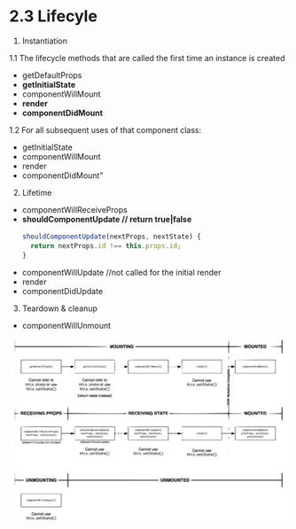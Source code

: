 # 2.3 Lifecyle

1. Instantiation

 1.1 The lifecycle methods that are called the first time an instance is created
   - getDefaultProps
   - **getInitialState**
   - componentWillMount
   - **render**
   - **componentDidMount**
 
 1.2 For all subsequent uses of that component class:
   - getInitialState
   - componentWillMount
   - render
   - componentDidMount”

2. Lifetime
 - componentWillReceiveProps
 - **shouldComponentUpdate // return true|false**
   ```javascript
   shouldComponentUpdate(nextProps, nextState) {
     return nextProps.id !== this.props.id;
   }
   ```
 - componentWillUpdate //not called for the initial render
 - render
 - componentDidUpdate
 
3. Teardown & cleanup
 - componentWillUnmount

![](QQ20160627-0.png)